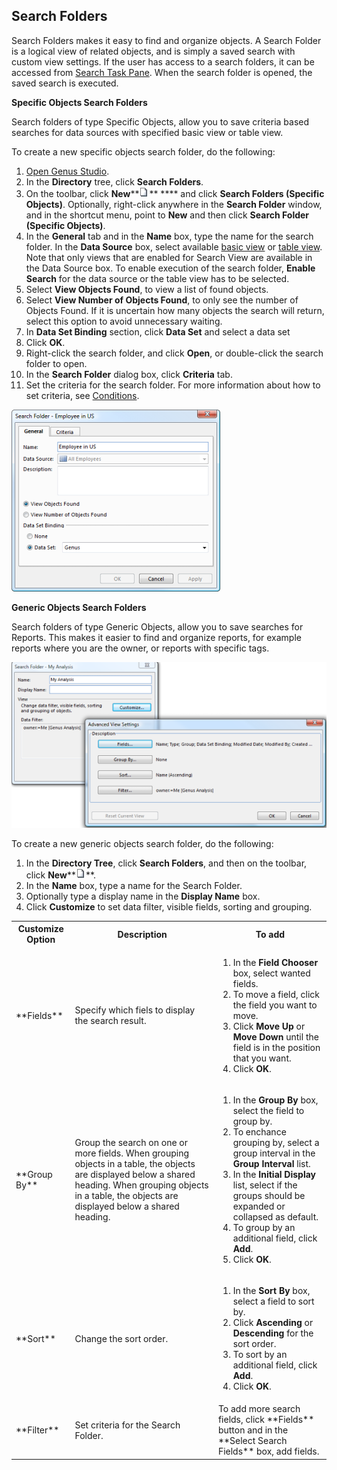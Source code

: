 ## Search Folders

Search Folders makes it easy to find and organize objects. A Search Folder is a logical view of related objects, and is simply a saved search with custom view settings. If the user has access to a search folders, it can be accessed from [Search Task Pane](../../users/searching-for-data.md). When the search folder is opened, the saved search is executed.

**Specific Objects Search Folders**  

Search folders of type Specific Objects, allow you to save criteria based searches for data sources with specified basic view or table view.  

To create a new specific objects search folder, do the following:

1.  [Open Genus Studio](genus-studio-basics/how-to-open-genus-studio.md).
2.  In the **Directory** tree, click **Search Folders**.
3.  On the toolbar, click **New****![IDB6F929FA50A049EB.png](media/IDB6F929FA50A049EB.png)** **** and click **Search Folders (Specific Objects)**. Optionally, right-click anywhere in the **Search Folder** window, and in the shortcut menu, point to **New** and then click **Search Folder (Specific Objects)**.
4.  In the **General** tab and in the **Name** box, type the name for the search folder. In the **Data Source** box, select available [basic view](object-class/modify-an-object--or-identifier-domain/explore.md) or [table view](tables/views.md). Note that only views that are enabled for Search View are available in the Data Source box. To enable execution of the search folder, **Enable Search** for the data source or the table view has to be selected.
5.  Select **View Objects Found**, to view a list of found objects.
6.  Select **View Number of Objects Found**, to only see the number of Objects Found. If it is uncertain how many objects the search will return, select this option to avoid unnecessary waiting.
7.  In **Data Set Binding** section, click **Data Set** and select a data set
8.  Click **OK**.
9.  Right-click the search folder, and click **Open**, or double-click the search folder to open.
10.  In the **Search Folder** dialog box, click **Criteria** tab.
11.  Set the criteria for the search folder. For more information about how to set criteria, see <span style="FONT-WEIGHT: normal">[Conditions](common-concepts/conditions.md).

![IDB7FA3DE0F8474DC0.png](media/IDB7FA3DE0F8474DC0.png)

**Generic Objects Search Folders**  

Search folders of type Generic Objects, allow you to save searches for Reports. This makes it easier to find and organize reports, for example reports where you are the owner, or reports with specific tags. 

![IDFBEC42F2BD8642B9.png](media/IDFBEC42F2BD8642B9.png)

To create a new generic objects search folder, do the following:

1.  In the **Directory Tree**, click **Search Folders**, and then on the toolbar, click **New****![IDAD8F0EC0AAE04188.png](media/IDAD8F0EC0AAE04188.png)**.
2.  In the **Name** box, type a name for the Search Folder.
3.  Optionally type a display name in the **Display Name** box.
4.  Click **Customize** to set data filter, visible fields, sorting and grouping.  

<table style="WIDTH: 100%">

<tbody>

<tr>

<th>Customize Option</th>

<th>Description</th>

<th>To add</th>

</tr>

<tr>

<td>**Fields**</td>

<td>Specify which fiels to display the search result.</td>

<td>

1.  In the **Field Chooser** box, select wanted fields.
2.  To move a field, click the field you want to move.
3.  Click **Move Up** or **Move Down** until the field is in the position that you want.
4.  Click **OK**.

</td>

</tr>

<tr>

<td>**Group By**</td>

<td>Group the search on one or more fields. When grouping objects in a table, the objects are displayed below a shared heading. When grouping objects in a table, the objects are displayed below a shared heading.</td>

<td>

1.  In the **Group By** box, select the field to group by.
2.  To enchance grouping by, select a group interval in the **Group Interval** list.
3.  In the **Initial Display** list, select if the groups should be expanded or collapsed as default.
4.  To group by an additional field, click **Add**.
5.  Click **OK**.

</td>

</tr>

<tr>

<td>**Sort**</td>

<td>Change the sort order.</td>

<td>

1.  In the **Sort By** box, select a field to sort by.
2.  Click **Ascending** or **Descending** for the sort order.
3.  To sort by an additional field, click **Add**.
4.  Click **OK**.

</td>

</tr>

<tr>

<td>**Filter**</td>

<td>Set criteria for the Search Folder.</td>

<td>To add more search fields, click **Fields** button and in the **Select Search Fields** box, add fields.</td>

</tr>

</tbody>

</table>